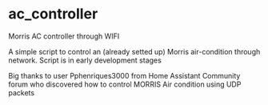 # ac_controller
Morris AC controller through WIFI

A simple script to control an  (already setted up) Morris air-condition through network.
Script is in early development stages

Big thanks to user Pphenriques3000 from  Home Assistant Community forum who discovered how to control MORRIS Air condition using UDP packets
